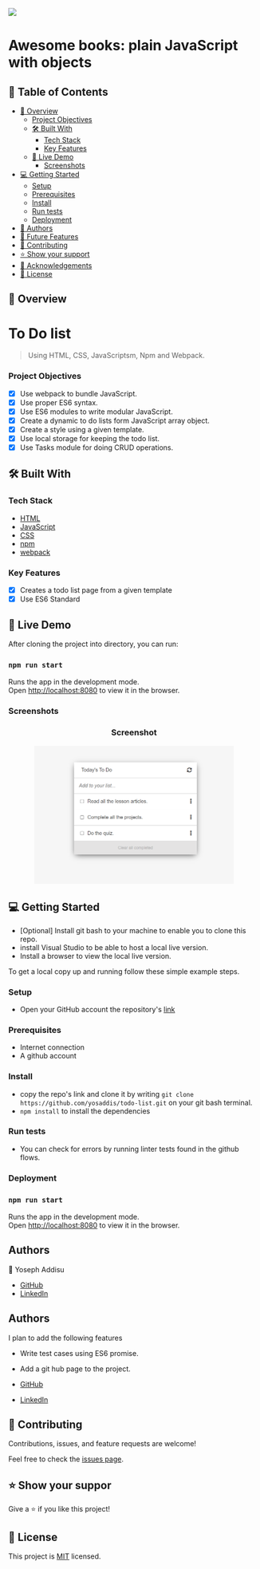![](https://img.shields.io/badge/yosaddis-blue)

# Awesome books: plain JavaScript with objects

## 📗 Table of Contents

- [📖 Overview](#about-project)
  - [Project Objectives](#project-objectives)
  - [🛠 Built With](#built-with)
    - [Tech Stack](#tech-stack)
    - [Key Features](#key-features)
  - [🚀 Live Demo](#live-demo)
    - [Screenshots](#screenshots)
- [💻 Getting Started](#getting-started)
  - [Setup](#setup)
  - [Prerequisites](#prerequisites)
  - [Install](#install)
  - [Run tests](#run-tests)
  - [Deployment](#deployment)
- [👥 Authors](#authors)
- [🔭 Future Features](#future-features)
- [🤝 Contributing](#contributing)
- [⭐️ Show your support](#support)
- [🙏 Acknowledgements](#acknowledgements)
- [📝 License](#license)


## 📖 Overview <a name="about-project"></a>

# To Do list

> Using HTML, CSS, JavaScriptsm, Npm and Webpack.

### Project Objectives <a name="project-objectives"></a>

- [x] Use webpack to bundle JavaScript.
- [x] Use proper ES6 syntax.
- [x] Use ES6 modules to write modular JavaScript.
- [x] Create a dynamic to do lists form JavaScript array object.
- [x] Create a style using a given template.
- [x] Use local storage for keeping the todo list.
- [x] Use Tasks module for doing CRUD operations.

## 🛠 Built With <a name="built-with"></a>

### Tech Stack <a name="tech-stack"></a>

- [HTML](https://developer.mozilla.org/en-US/docs/Web/HTML)
- [JavaScript](https://developer.mozilla.org/en-US/docs/Web/JavaScript)
- [CSS](https://developer.mozilla.org/en-US/docs/Web/CSS)
- [npm](#)
- [webpack](#)

### Key Features <a name="key-features"></a>

- [x] Creates a todo list page from a given template
- [x] Use ES6 Standard

## 🚀 Live Demo <a name="live-demo"></a>

After cloning the project into directory, you can run:

### `npm run start`

Runs the app in the development mode.\
Open [http://localhost:8080](http://localhost:8080) to view it in the browser.


### Screenshots <a name="screenshots"></a>

<h3 align="center">Screenshot</h3>
<p align="center">
  <img width="400" src="screenshot/screenshot_1.png">
</P>

## 💻 Getting Started <a name="getting-started"></a>

- [Optional] Install git bash to your machine to enable you to clone this repo.
- install Visual Studio to be able to host a local live version.
- Install a browser to view the local live version.

To get a local copy up and running follow these simple example steps.

### Setup <a name="setup"></a>

- Open your GitHub account the repository's [link](https://github.com/yosaddis/todo-list)

### Prerequisites <a name="prerequisites"></a>

- Internet connection
- A github account

### Install <a name="install"></a>

- copy the repo's link and clone it by writing `git clone https://github.com/yosaddis/todo-list.git` on your git bash terminal.
- `npm install` to install the dependencies

### Run tests <a name="run-tests"></a>

- You can check for errors by running linter tests found in the github flows.

### Deployment <a name="deployment"></a>

### `npm run start`

Runs the app in the development mode.\
Open [http://localhost:8080](http://localhost:8080) to view it in the browser.

## Authors <a name="authors"></a>

👤 Yoseph Addisu

- [GitHub](https://github.com/yosaddis)
- [LinkedIn](https://www.linkedin.com/in/yoseph-addisu-79a58b60)

## Authors <a name="FutureFeature"></a>

I plan to add the following features
- Write test cases using ES6 promise.
- Add a git hub page to the project.

- [GitHub](https://github.com/yosaddis)
- [LinkedIn](https://www.linkedin.com/in/yoseph-addisu-79a58b60)


## 🤝 Contributing <a name="contributing"></a>

Contributions, issues, and feature requests are welcome!

Feel free to check the [issues page](../../issues/).

## ⭐️ Show your suppor <a name="support"></a>

Give a ⭐️ if you like this project!

## 📝 License <a name="license"></a>

This project is [MIT](./LICENSE.md) licensed.
